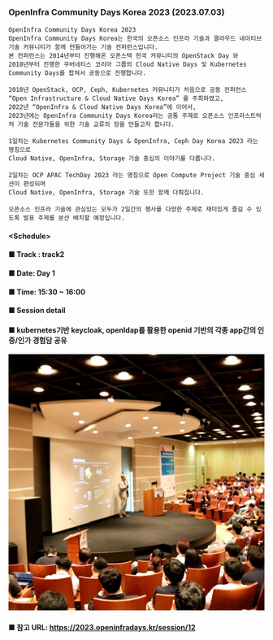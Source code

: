 ### OpenInfra Community Days Korea 2023 (2023.07.03)
    OpenInfra Community Days Korea 2023
    OpenInfra Community Days Korea는 한국의 오픈소스 인프라 기술과 클라우드 네이티브 기술 커뮤니티가 함께 만들어가는 기술 컨퍼런스입니다.
    본 컨퍼런스는 2014년부터 진행해온 오픈스택 한국 커뮤니티의 OpenStack Day 와 
    2018년부터 진행한 쿠버네티스 코리아 그룹의 Cloud Native Days 및 Kubernetes Community Days를 합쳐서 공동으로 진행합니다.
    
    2018년 OpenStack, OCP, Ceph, Kubernetes 커뮤니티가 처음으로 공동 컨퍼런스 “Open Infrastructure & Cloud Native Days Korea” 를 주최하였고,
    2022년 “OpenInfra & Cloud Native Days Korea”에 이어서,
    2023년에는 OpenInfra Community Days Korea라는 공통 주제로 오픈소스 인프라스트럭처 기술 전문가들을 위한 기술 교류의 장을 만들고자 합니다.
    
    1일차는 Kubernetes Community Days & OpenInfra, Ceph Day Korea 2023 라는 명칭으로
    Cloud Native, OpenInfra, Storage 기술 중심의 이야기를 다룹니다.
    
    2일차는 OCP APAC TechDay 2023 라는 명칭으로 Open Compute Project 기술 중심 세션이 편성되며
    Cloud Native, OpenInfra, Storage 기술 또한 함께 다뤄집니다.
    
    오픈소스 인프라 기술에 관심있는 모두가 2일간의 행사를 다양한 주제로 재미있게 즐길 수 있도록 발표 주제를 분산 배치할 예정입니다.

#### **<Schedule**>
#### ■ Track : track2
#### ■ Date: Day 1
#### ■ Time: 15:30 ~ 16:00
#### ■ Session detail
#### ■ kubernetes기반 keycloak, openldap를 활용한 openid 기반의 각종 app간의 인증/인가 경험담 공유

![poster](image/openinfra_stage_main.jpeg)

#### ■ 참고 URL: https://2023.openinfradays.kr/session/12